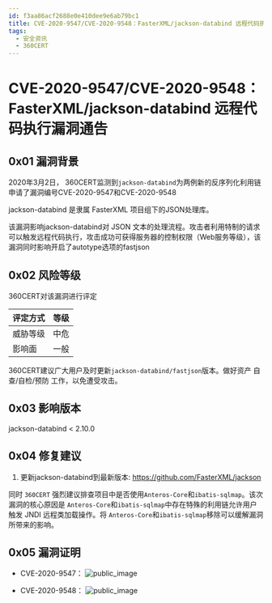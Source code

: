 ```yaml
---
id: f3aa86acf2688e0e410dee9e6ab79bc1
title: CVE-2020-9547/CVE-2020-9548：FasterXML/jackson-databind 远程代码执行漏洞通告
tags: 
  - 安全资讯
  - 360CERT
---
```


# CVE-2020-9547/CVE-2020-9548：FasterXML/jackson-databind 远程代码执行漏洞通告

0x01 漏洞背景
---------


2020年3月2日， 360CERT监测到`jackson-databind`为两例新的反序列化利用链申请了漏洞编号CVE-2020-9547和CVE-2020-9548


jackson-databind 是隶属 FasterXML 项目组下的JSON处理库。


该漏洞影响jackson-databind对 JSON 文本的处理流程。攻击者利用特制的请求可以触发远程代码执行，攻击成功可获得服务器的控制权限（Web服务等级），该漏洞同时影响开启了autotype选项的fastjson


0x02 风险等级
---------


360CERT对该漏洞进行评定




| 评定方式 | 等级 |
| --- | --- |
| 威胁等级 | 中危 |
| 影响面 | 一般 |


360CERT建议广大用户及时更新`jackson-databind/fastjson`版本。做好资产 自查/自检/预防 工作，以免遭受攻击。


0x03 影响版本
---------


jackson-databind < 2.10.0


0x04 修复建议
---------


1. 更新jackson-databind到最新版本: <https://github.com/FasterXML/jackson>


同时 `360CERT` 强烈建议排查项目中是否使用`Anteros-Core`和`ibatis-sqlmap`。该次漏洞的核心原因是 `Anteros-Core`和`ibatis-sqlmap`中存在特殊的利用链允许用户触发 JNDI 远程类加载操作。将 `Anteros-Core`和`ibatis-sqlmap`移除可以缓解漏洞所带来的影响。


0x05 漏洞证明
---------


* CVE-2020-9547：
![public_image](https://p403.ssl.qhimgs4.com/t01b3b4a0731af42185.png)


* CVE-2020-9548：
![public_image](https://p403.ssl.qhimgs4.com/t01c04db911a8e8c74f.png)


